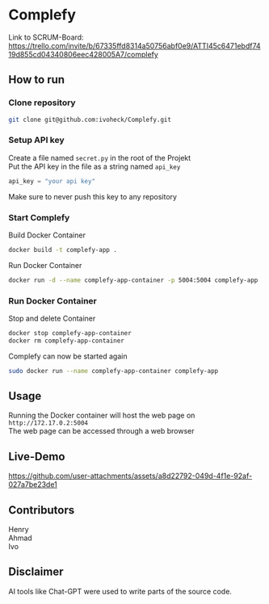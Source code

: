 # Complefy

Link to SCRUM-Board: https://trello.com/invite/b/67335ffd8314a50756abf0e9/ATTI45c6471ebdf7419d855cd04340806eec428005A7/complefy

## How to run
### Clone repository
```bash
git clone git@github.com:ivoheck/Complefy.git
```

### Setup API key
Create a file named `secret.py` in the root of the Projekt  
Put the API key in the file as a string named `api_key`

```python
api_key = "your api key"
```

Make sure to never push this key to any repository

### Start Complefy
Build Docker Container
```bash
docker build -t complefy-app .
```
Run Docker Container
```bash
docker run -d --name complefy-app-container -p 5004:5004 complefy-app
```

### Run Docker Container
Stop and delete Container
```bash
docker stop complefy-app-container
docker rm complefy-app-container
```
Complefy can now be started again
```bash
sudo docker run --name complefy-app-container complefy-app
```

## Usage
Running the Docker container will host the web page on `http://172.17.0.2:5004`  
The web page can be accessed through a web browser

## Live-Demo



https://github.com/user-attachments/assets/a8d22792-049d-4f1e-92af-027a7be23de1



## Contributors
Henry  
Ahmad  
Ivo  

## Disclaimer
AI tools like Chat-GPT were used to write parts of the source code.
